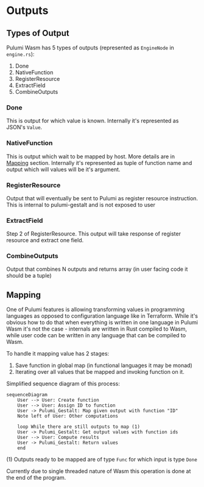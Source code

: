 # Outputs

## Types of Output

Pulumi Wasm has 5 types of outputs (represented as `EngineNode` in `engine.rs`):
1. Done
2. NativeFunction
3. RegisterResource
4. ExtractField
5. CombineOutputs

### Done

This is output for which value is known. Internally it's represented as JSON's `Value`.

### NativeFunction

This is output which wait to be mapped by host. More details are in [Mapping](#Mapping) section. Internally it's represented as tuple of function name and output which will values will be it's argument.

### RegisterResource

Output that will eventually be sent to Pulumi as register resource instruction. This is internal to pulumi-gestalt and is not exposed to user

### ExtractField

Step 2 of RegisterResource. This output will take response of register resource and extract one field.

### CombineOutputs

Output that combines N outputs and returns array (in user facing code it should be a tuple)

## Mapping

One of Pulumi features is allowing transforming values in programming languages as opposed to 
configuration language like in Terraform. While it's obvious how to do that when everything is written in one language
in Pulumi Wasm it's not the case - internals are written in Rust compiled to Wasm, while user code
can be written in any language that can be compiled to Wasm. 

To handle it mapping value has 2 stages:

1. Save function in global map (in functional languages it may be monad)
2. Iterating over all values that be mapped and invoking function on it.

Simplified sequence diagram of this process:

```mermaid
sequenceDiagram
    User --> User: Create function
    User --> User: Assign ID to function
    User -> Pulumi_Gestalt: Map given output with function "ID"
    Note left of User: Other computations
    
    loop While there are still outputs to map (1)
    User -> Pulumi_Gestalt: Get output values with function ids
    User --> User: Compute results
    User -> Pulumi_Gestalt: Return values
    end
```

(1) Outputs ready to be mapped are of type `Func` for which input is type `Done`

Currently due to single threaded nature of Wasm this operation is done at the end of the program.